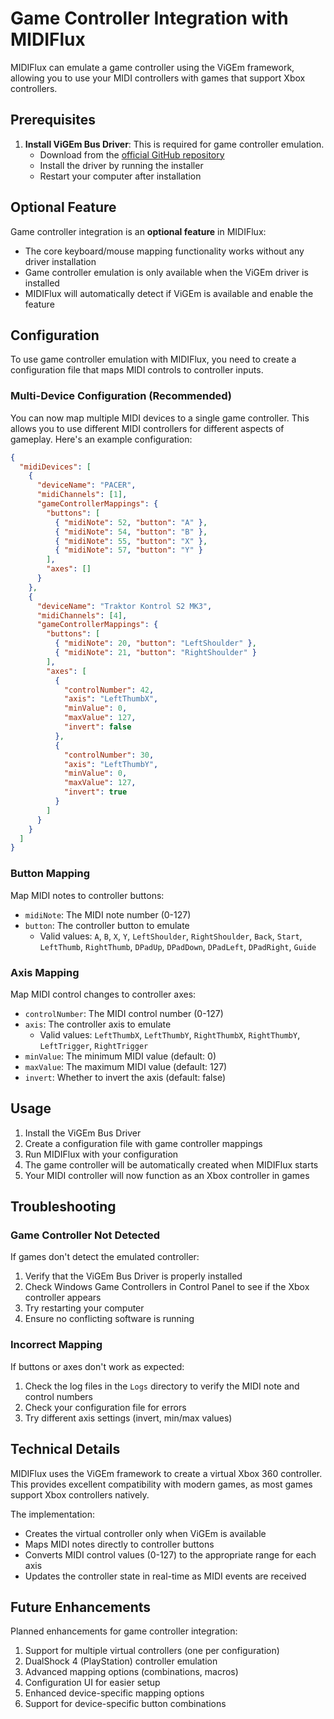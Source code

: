 # Game Controller Integration with MIDIFlux

MIDIFlux can emulate a game controller using the ViGEm framework, allowing you to use your MIDI controllers with games that support Xbox controllers.

## Prerequisites

1. **Install ViGEm Bus Driver**: This is required for game controller emulation.
   - Download from the [official GitHub repository](https://github.com/ViGEm/ViGEmBus/releases)
   - Install the driver by running the installer
   - Restart your computer after installation

## Optional Feature

Game controller integration is an **optional feature** in MIDIFlux:
- The core keyboard/mouse mapping functionality works without any driver installation
- Game controller emulation is only available when the ViGEm driver is installed
- MIDIFlux will automatically detect if ViGEm is available and enable the feature

## Configuration

To use game controller emulation with MIDIFlux, you need to create a configuration file that maps MIDI controls to controller inputs.

### Multi-Device Configuration (Recommended)

You can now map multiple MIDI devices to a single game controller. This allows you to use different MIDI controllers for different aspects of gameplay. Here's an example configuration:

```json
{
  "midiDevices": [
    {
      "deviceName": "PACER",
      "midiChannels": [1],
      "gameControllerMappings": {
        "buttons": [
          { "midiNote": 52, "button": "A" },
          { "midiNote": 54, "button": "B" },
          { "midiNote": 55, "button": "X" },
          { "midiNote": 57, "button": "Y" }
        ],
        "axes": []
      }
    },
    {
      "deviceName": "Traktor Kontrol S2 MK3",
      "midiChannels": [4],
      "gameControllerMappings": {
        "buttons": [
          { "midiNote": 20, "button": "LeftShoulder" },
          { "midiNote": 21, "button": "RightShoulder" }
        ],
        "axes": [
          {
            "controlNumber": 42,
            "axis": "LeftThumbX",
            "minValue": 0,
            "maxValue": 127,
            "invert": false
          },
          {
            "controlNumber": 30,
            "axis": "LeftThumbY",
            "minValue": 0,
            "maxValue": 127,
            "invert": true
          }
        ]
      }
    }
  ]
}
```

### Button Mapping

Map MIDI notes to controller buttons:

- `midiNote`: The MIDI note number (0-127)
- `button`: The controller button to emulate
  - Valid values: `A`, `B`, `X`, `Y`, `LeftShoulder`, `RightShoulder`, `Back`, `Start`, `LeftThumb`, `RightThumb`, `DPadUp`, `DPadDown`, `DPadLeft`, `DPadRight`, `Guide`

### Axis Mapping

Map MIDI control changes to controller axes:

- `controlNumber`: The MIDI control number (0-127)
- `axis`: The controller axis to emulate
  - Valid values: `LeftThumbX`, `LeftThumbY`, `RightThumbX`, `RightThumbY`, `LeftTrigger`, `RightTrigger`
- `minValue`: The minimum MIDI value (default: 0)
- `maxValue`: The maximum MIDI value (default: 127)
- `invert`: Whether to invert the axis (default: false)

## Usage

1. Install the ViGEm Bus Driver
2. Create a configuration file with game controller mappings
3. Run MIDIFlux with your configuration
4. The game controller will be automatically created when MIDIFlux starts
5. Your MIDI controller will now function as an Xbox controller in games

## Troubleshooting

### Game Controller Not Detected

If games don't detect the emulated controller:

1. Verify that the ViGEm Bus Driver is properly installed
2. Check Windows Game Controllers in Control Panel to see if the Xbox controller appears
3. Try restarting your computer
4. Ensure no conflicting software is running

### Incorrect Mapping

If buttons or axes don't work as expected:

1. Check the log files in the `Logs` directory to verify the MIDI note and control numbers
2. Check your configuration file for errors
3. Try different axis settings (invert, min/max values)

## Technical Details

MIDIFlux uses the ViGEm framework to create a virtual Xbox 360 controller. This provides excellent compatibility with modern games, as most games support Xbox controllers natively.

The implementation:
- Creates the virtual controller only when ViGEm is available
- Maps MIDI notes directly to controller buttons
- Converts MIDI control values (0-127) to the appropriate range for each axis
- Updates the controller state in real-time as MIDI events are received

## Future Enhancements

Planned enhancements for game controller integration:

1. Support for multiple virtual controllers (one per configuration)
2. DualShock 4 (PlayStation) controller emulation
3. Advanced mapping options (combinations, macros)
4. Configuration UI for easier setup
5. Enhanced device-specific mapping options
6. Support for device-specific button combinations

